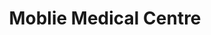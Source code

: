---
id: PE6722
title: Moblie Medical Centre
price:
    hkd: 399.9
    twd: 1599
dimensions:
    w: 38
    l: 21
    h: 23
    unit: cm
imgs: 
    - 'images/products/mobile-medical-centre.png'
---